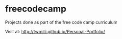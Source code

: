 # freecodecamp
Projects done as part of the free code camp curriculum

Visit at: http://twmilli.github.io/Personal-Portfolio/
